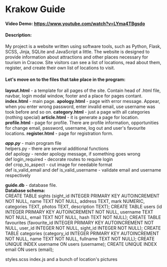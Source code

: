# Krakow Guide
#### Video Demo: https://www.youtube.com/watch?v=LYma4TBgsdo
#### Description:


My project is a website written using software tools, such as Python, Flask, SCSS, Jinja, SQLite and JavaScript a little. The website is designed to provide information about attractions and other places necessary for tourism in Cracow. Site visitors can see a list of locations, read about them, register, and create their own list of locations to visit.

#### Let's move on to the files that take place in the program:
**layout.html** - a template for all pages of the site. Contain head of .html file, navbar, login modal window, footer and a place for pages contant.
**index.html** - main page.
**apology.html** - page with error message. Appear, when you enter wrong password, enter invalid email, use username was took before and so on.
**category.html** - just a page with all categories (nothing special)
**article.html** - it is generate a page for location.
**profile.html** - page for profile. There are profile information, opportunities for change email, password, username, log out and user's favourite locations.
**register.html**  - page for registration form.

***app.py*** - main program file\
helpers.py - there are several additional functions\
    def apology - render apology message, if something goes wrong\
    def login_required - decorate routes to require login\
    def crop_to_aspect - cut image for needable format\
    def is_valid_email and def is_valid_username - validate email and username respectively

**guide.db** - database file.\
__Database schema:__\
CREATE TABLE sights (sight_id INTEGER PRIMARY KEY AUTOINCREMENT NOT NULL, name TEXT NOT NULL, address TEXT, mark NUMERIC, categories TEXT, photos TEXT, description TEXT);
CREATE TABLE users (id INTEGER PRIMARY KEY AUTOINCREMENT NOT NULL, username TEXT NOT NULL, email TEXT NOT NULL, hash TEXT NOT NULL);
CREATE TABLE favourites (favourite_id INTEGER PRIMARY KEY AUTOINCREMENT NOT NULL, user_id INTEGER NOT NULL, sight_id INTEGER NOT NULL);
CREATE TABLE categories (category_id INTEGER PRIMARY KEY AUTOINCREMENT NOT NULL, name TEXT NOT NULL, fullname TEXT NOT NULL);
CREATE UNIQUE INDEX username ON users (username);
CREATE UNIQUE INDEX email ON users (email);


styles.scss
index.js
and a bunch of location's pictures